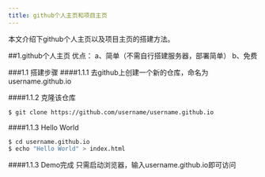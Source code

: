```yaml
---
title: github个人主页和项目主页
---
```

本文介绍下github个人主页以及项目主页的搭建方法。

##1.github个人主页
优点：
a、简单（不需自行搭建服务器，部署简单）
b、免费

###1.1 搭建步骤
####1.1.1 去github上创建一个新的仓库，命名为username.github.io

####1.1.2 克隆该仓库
``` bash
$ git clone https://github.com/username/username.github.io
```

####1.1.3 Hello World
``` bash
$ cd username.github.io
$ echo "Hello World" > index.html
```
####1.1.3 Demo完成
只需启动浏览器，输入username.github.io即可访问

